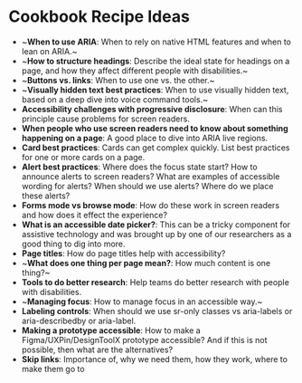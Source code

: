 # Cookbook Recipe Ideas

- ~**When to use ARIA**: When to rely on native HTML features and when to lean on ARIA.~
- ~**How to structure headings**: Describe the ideal state for headings on a page, and how they affect different people with disabilities.~
- ~**Buttons vs. links**: When to use one vs. the other.~
- ~**Visually hidden text best practices**: When to use visually hidden text, based on a deep dive into voice command tools.~
- **Accessibility challenges with progressive disclosure**: When can this principle cause problems for screen readers.
- **When people who use screen readers need to know about something happening on a page**: A good place to dive into ARIA live regions.
- **Card best practices**: Cards can get complex quickly. List best practices for one or more cards on a page.
- **Alert best practices**: Where does the focus state start? How to announce alerts to screen readers? What are examples of accessible wording for alerts? When should we use alerts? Where do we place these alerts?
- **Forms mode vs browse mode**: How do these work in screen readers and how does it effect the experience?
- **What is an accessible date picker?**: This can be a tricky component for assistive technology and was brought up by one of our researchers as a good thing to dig into more.
- **Page titles**: How do page titles help with accessibility?
- ~**What does one thing per page mean?**: How much content is one thing?~
- **Tools to do better research**: Help teams do better research with people with disabilities.
- ~**Managing focus**: How to manage focus in an accessible way.~
- **Labeling controls**: When should we use sr-only classes vs aria-labels or aria-describedby or aria-label.
- **Making a prototype accessible**: How to make a Figma/UXPin/DesignToolX prototype accessible? And if this is not possible, then what are the alternatives?
- **Skip links**: Importance of, why we need them, how they work, where to make them go to
